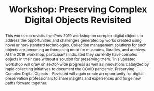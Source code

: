 ---
abstract: 'This workshop revisits the iPres 2019 workshop on complex digital objects
  to address the opportunities and challenges generated by works created using novel
  or non-standard technologies. Collection management solutions for such objects are
  becoming an increasing need for museums, libraries, and archives. At the 2019 workshop,
  participants indicated they currently have complex objects in their care without
  a solution for preserving them. This updated workshop will draw on sector-wide progress
  as well as innovations catalyzed by rapid collecting initiatives to document the
  COVID pandemic. Preserving Complex Digital Objects - Revisited will again create
  an opportunity for digital preservation professionals to share insights and experiences
  and forge new paths forward together. '
creators:
- Falcao, Patricia
date: null
document_url: https://az659834.vo.msecnd.net/eventsairwesteuprod/production-inconference-public/aa87be8c7daf43b58c9cb151dce59e66
grand_parent: iPRES
institutions:
- Tate
keywords:
- file formats
- collaboration
- capacity building <br />
landing_page_url: null
language: eng
layout: publication
license: CC-BY 4.0 International
notes_url: null
parent: iPRES 2022
presentation_url: null
publication_type: workshop
size: null
source_name: iPRES
title: 'Workshop: Preserving Complex Digital Objects Revisited'
year: 2022
---